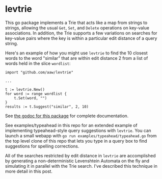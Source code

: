 levtrie
=======

This go package implements a Trie that acts like a map from strings to strings,
allowing the usual `Get`, `Set`, and `Delete` operations on key-value
associations. In addition, the Trie supports a few variations on searches for
key-value pairs where the key is within a particular edit distance of a query
string.

Here's an example of how you might use `levtrie` to find the 10 closest words
to the word "similar" that are within edit distance 2 from a list of words
held in the slice `wordlist`:

```
import "github.com/aaw/levtrie"

...

t := levtrie.New()
for word := range wordlist {
    t.Set(word, "")
}
results := t.Suggest("similar", 2, 10)
```

See [the godoc for this package](https://godoc.org/github.com/aaw/levtrie)
for complete documentation.

See examples/typeahead in this repo for an extended example of implementing
typeahead-style query suggestions with `levtrie`. You can launch a small webapp
with `go run examples/typeahead/typeahead.go` from the top level clone of this
repo that lets you type in a query box to find suggestions for spelling
corrections.

All of the searches restricted by edit distance in `levtrie` are accomplished
by generating a non-deterministic Levenshtein Automata on the fly and simulating
it in parallel with the Trie search. I've described this technique in more
detail in this post.
